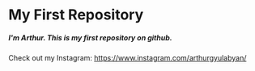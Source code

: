 # My First Repository

##### I'm Arthur. This is my first repository on github.

Check out my Instagram: https://www.instagram.com/arthurgyulabyan/
